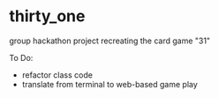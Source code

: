 # thirty_one
group hackathon project recreating the card game "31"

To Do:
- refactor class code
- translate from terminal to web-based game play

